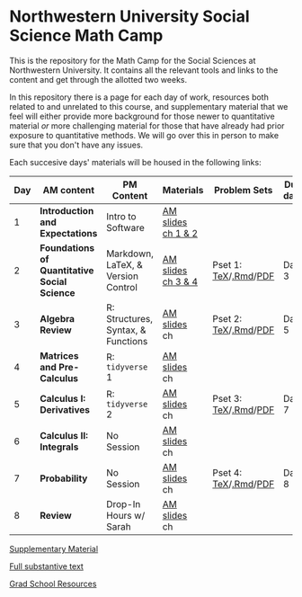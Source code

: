 # Northwestern University Social Science Math Camp
This is the repository for the Math Camp for the Social Sciences at Northwestern University. It contains all the relevant tools and links to the content and get through the allotted two weeks.

In this repository there is a page for each day of work, resources both related to and unrelated to this course, and supplementary material that we feel will either provide more background for those newer to quantitative material *or* more challenging material for those that have already had prior exposure to quantitative methods. We will go over this in person to make sure that you don't have any issues. 

Each succesive days' materials will be housed in the following links: 


|Day | AM content            | PM Content        |  Materials | Problem Sets | Due date      |
|---| -------------         | -------------     | ------------- | ------------- | ------------- |
|1 | **Introduction and Expectations** | Intro to Software | [AM slides](slides/day1-intro.pdf) <br>[ch 1 & 2]()| | 
|2 | **Foundations of Quantitative Social Science** | Markdown, LaTeX, & Version Control  | [AM slides](slides/day2-am.pdf) <br>[ch 3 & 4]()|Pset 1: [TeX](problem-sets/updated-pset-1.tex)/[.Rmd](problem-sets/updated-pset-1-RMD.Rmd)/[PDF](problem-sets/updated-pset-1.pdf)|Day 3| 
|3 | **Algebra Review** | R: Structures, Syntax, & Functions | [AM slides](slides/day3-am.pdf) <br>ch       |Pset 2: [TeX](problem-sets/updated-pset-2.tex)/[.Rmd](problem-sets/updated-pset-2-RMD.Rmd)/[PDF](problem-sets/updated-pset-2.pdf)| Day 5|
|4 | **Matrices and Pre-Calculus** | R: `tidyverse` 1     | [AM slides](slides/day4-am.pdf) <br>ch  ||
|5 | **Calculus I: Derivatives**  | R: `tidyverse` 2  | [AM slides](slides/day5-am.pdf) <br>ch  |Pset 3: [TeX](problem-sets/updated-pset-3.tex)/[.Rmd](problem-sets/updated-pset-3-RMD.Rmd)/[PDF](problem-sets/updated-pset-3.pdf)| Day 7| 
|6 | **Calculus II: Integrals** | No Session | [AM slides](slides/day6-am.pdf) <br>ch | |
|7 | **Probability**  | No Session | [AM slides](slides/day7-am.pdf) <br>ch |Pset 4: [TeX](problem-sets/updated-pset-4.tex)/[.Rmd](problem-sets/updated-pset-4-RMD.Rmd)/[PDF](problem-sets/updated-pset-4.pdf)| Day 8|
|8| **Review** | Drop-In Hours w/ Sarah | [AM slides](slides/day8-am.pdf) <br>ch | |

[Supplementary Material](supplementary_material/README.md) 

[Full substantive text]()

[Grad School Resources](resources/README.md)
